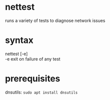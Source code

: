 # nettest
runs a variety of tests to diagnose network issues
# syntax
nettest [-e] <br />
 -e exit on failure of any test
# prerequisites
 dnsutils: <code>sudo apt install dnsutils</code>
